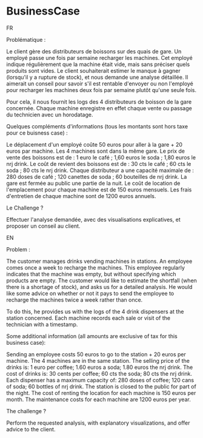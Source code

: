 # BusinessCase

FR

Problématique :

Le client gère des distributeurs de boissons sur des quais de gare. Un employé passe une fois par semaine recharger les machines.
Cet employé indique régulièrement que la machine était vide, mais sans préciser quels produits sont vides. 
Le client souhaiterait estimer le manque à gagner (lorsqu'il y a rupture de stock), et nous demande une analyse détaillée. 
Il aimerait un conseil pour savoir s'il est rentable d'envoyer ou non l'employé pour recharger les machines deux fois par semaine plutôt qu'une seule fois.

Pour cela, il nous fournit les logs des 4 distributeurs de boisson de la gare concernée. 
Chaque machine enregistre en effet chaque vente ou passage du technicien avec un horodatage.

Quelques compléments d'informations (tous les montants sont hors taxe pour ce buisness case) :

Le déplacement d'un employé coûte 50 euros pour aller à la gare + 20 euros par machine. Les 4 machines sont dans la même gare.
Le prix de vente des boissons est de : 1 euro le café ; 1,60 euros le soda ; 1,80 euros le nrj drink.
Le coût de revient des boissons est de : 30 cts le café ; 60 cts le soda ; 80 cts le nrj drink.
Chaque distributeur a une capacité maximale de : 280 doses de café ; 120 canettes de soda ; 60 bouteilles de nrj drink.
La gare est fermée au public une partie de la nuit.
Le coût de location de l'emplacement pour chaque machine est de 150 euros mensuels.
Les frais d'entretien de chaque machine sont de 1200 euros annuels.

Le Challenge ?

Effectuer l'analyse demandée, avec des visualisations explicatives, et proposer un conseil au client.


EN

Problem :

The customer manages drinks vending machines in stations. An employee comes once a week to recharge the machines.
This employee regularly indicates that the machine was empty, but without specifying which products are empty.
The customer would like to estimate the shortfall (when there is a shortage of stock), and asks us for a detailed analysis.
He would like some advice on whether or not it pays to send the employee to recharge the machines twice a week rather than once.

To do this, he provides us with the logs of the 4 drink dispensers at the station concerned.
Each machine records each sale or visit of the technician with a timestamp.

Some additional information (all amounts are exclusive of tax for this business case):

Sending an employee costs 50 euros to go to the station + 20 euros per machine. The 4 machines are in the same station.
The selling price of the drinks is: 1 euro per coffee; 1.60 euros a soda; 1.80 euros the nrj drink.
The cost of drinks is: 30 cents per coffee; 60 cts the soda; 80 cts the nrj drink.
Each dispenser has a maximum capacity of: 280 doses of coffee; 120 cans of soda; 60 bottles of nrj drink.
The station is closed to the public for part of the night.
The cost of renting the location for each machine is 150 euros per month.
The maintenance costs for each machine are 1200 euros per year.

The challenge ?

Perform the requested analysis, with explanatory visualizations, and offer advice to the client.
